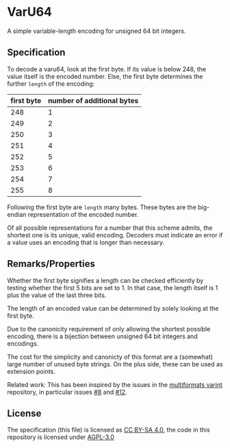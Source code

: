 # VarU64

A simple variable-length encoding for unsigned 64 bit integers.

## Specification

To decode a varu64, look at the first byte. If its value is below 248, the value itself is the encoded number. Else, the first byte determines the further `length` of the encoding:

| first byte | number of additional bytes |
|------------|----------------------------|
| 248 | 1 |
| 249 | 2 |
| 250 | 3 |
| 251 | 4 |
| 252 | 5 |
| 253 | 6 |
| 254 | 7 |
| 255 | 8 |

Following the first byte are `length` many bytes. These bytes are the big-endian representation of the encoded number.

Of all possible representations for a number that this scheme admits, the shortest one is its unique, valid encoding. Decoders must indicate an error if a value uses an encoding that is longer than necessary.

## Remarks/Properties

Whether the first byte signifies a length can be checked efficiently by testing whether the first 5 bits are set to 1. In that case, the length itself is 1 plus the value of the last three bits.

The length of an encoded value can be determined by solely looking at the first byte.

Due to the canonicity requirement of only allowing the shortest possible encoding, there is a bijection between unsigned 64 bit integers and encodings.

The cost for the simplicity and canonicty of this format are a (somewhat) large number of unused byte strings. On the plus side, these can be used as extension points.

Related work: This has been inspired by the issues in the [multiformats varint](https://github.com/multiformats/unsigned-varint) repository, in particular issues [#8](https://github.com/multiformats/unsigned-varint/issues/8) and [#12](https://github.com/multiformats/unsigned-varint/issues/12).

## License

The specification (this file) is licensed as [CC BY-SA 4.0](https://creativecommons.org/licenses/by-sa/4.0/), the code in this repository is licensed under [AGPL-3.0](https://www.gnu.org/licenses/agpl-3.0.html)
